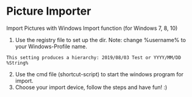 # Picture Importer
Import Pictures with Windows Import function (for Windows 7, 8, 10)

1. Use the registry file to set up the dir. Note: change %username% to your Windows-Profile name. 
```
This setting produces a hierarchy: 2019/08/03 Test or YYYY/MM/DD %String%
```
2. Use the cmd file (shortcut-script) to start the windows program for import. 
3. Choose your import device, follow the steps and have fun! :)
